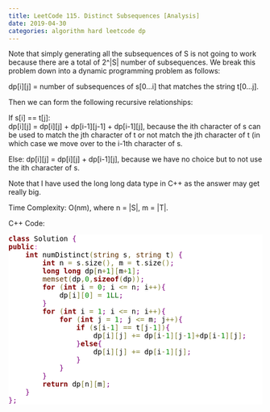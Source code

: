 ```yaml
---
title: LeetCode 115. Distinct Subsequences [Analysis]
date: 2019-04-30 
categories: algorithm hard leetcode dp 
--- 
```


Note that simply generating all the subsequences of S is not going to work because there are a total of 2^|S| number of subsequences. 
We break this problem down into a dynamic programming problem as follows:  

dp[i][j] = number of subsequences of s[0...i] that matches the string t[0...j]. 

Then we can form the following recursive relationships: 

If s[i] == t[j]:  
dp[i][j] = dp[i][j] + dp[i-1][j-1] + dp[i-1][j], because the ith character of s can be used to match the jth character of t or not match 
the jth character of t (in which case we move over to the i-1th character of s.  

Else: 
dp[i][j] = dp[i][j] + dp[i-1][j], because we have no choice but to not use the ith character of s.  

Note that I have used the long long data type in C++ as the answer may get really big. 

Time Complexity: O(nm), where n = \|S\|, m = \|T\|.  

C++ Code: 
<pre style='color:#000000;background:#ffffff;'><span style='color:#800000; font-weight:bold; '>class</span> Solution <span style='color:#800080; '>{</span>
<span style='color:#800000; font-weight:bold; '>public</span><span style='color:#e34adc; '>:</span>
    <span style='color:#800000; font-weight:bold; '>int</span> numDistinct<span style='color:#808030; '>(</span><span style='color:#603000; '>string</span> s<span style='color:#808030; '>,</span> <span style='color:#603000; '>string</span> t<span style='color:#808030; '>)</span> <span style='color:#800080; '>{</span>
        <span style='color:#800000; font-weight:bold; '>int</span> n <span style='color:#808030; '>=</span> s<span style='color:#808030; '>.</span>size<span style='color:#808030; '>(</span><span style='color:#808030; '>)</span><span style='color:#808030; '>,</span> m <span style='color:#808030; '>=</span> t<span style='color:#808030; '>.</span>size<span style='color:#808030; '>(</span><span style='color:#808030; '>)</span><span style='color:#800080; '>;</span> 
        <span style='color:#800000; font-weight:bold; '>long</span> <span style='color:#800000; font-weight:bold; '>long</span> dp<span style='color:#808030; '>[</span>n<span style='color:#808030; '>+</span><span style='color:#008c00; '>1</span><span style='color:#808030; '>]</span><span style='color:#808030; '>[</span>m<span style='color:#808030; '>+</span><span style='color:#008c00; '>1</span><span style='color:#808030; '>]</span><span style='color:#800080; '>;</span> 
        <span style='color:#603000; '>memset</span><span style='color:#808030; '>(</span>dp<span style='color:#808030; '>,</span><span style='color:#008c00; '>0</span><span style='color:#808030; '>,</span><span style='color:#800000; font-weight:bold; '>sizeof</span><span style='color:#808030; '>(</span>dp<span style='color:#808030; '>)</span><span style='color:#808030; '>)</span><span style='color:#800080; '>;</span>  
        <span style='color:#800000; font-weight:bold; '>for</span> <span style='color:#808030; '>(</span><span style='color:#800000; font-weight:bold; '>int</span> i <span style='color:#808030; '>=</span> <span style='color:#008c00; '>0</span><span style='color:#800080; '>;</span> i <span style='color:#808030; '>&lt;</span><span style='color:#808030; '>=</span> n<span style='color:#800080; '>;</span> i<span style='color:#808030; '>+</span><span style='color:#808030; '>+</span><span style='color:#808030; '>)</span><span style='color:#800080; '>{</span>
            dp<span style='color:#808030; '>[</span>i<span style='color:#808030; '>]</span><span style='color:#808030; '>[</span><span style='color:#008c00; '>0</span><span style='color:#808030; '>]</span> <span style='color:#808030; '>=</span> <span style='color:#008c00; '>1</span><span style='color:#006600; '>LL</span><span style='color:#800080; '>;</span>  
        <span style='color:#800080; '>}</span>
        <span style='color:#800000; font-weight:bold; '>for</span> <span style='color:#808030; '>(</span><span style='color:#800000; font-weight:bold; '>int</span> i <span style='color:#808030; '>=</span> <span style='color:#008c00; '>1</span><span style='color:#800080; '>;</span> i <span style='color:#808030; '>&lt;</span><span style='color:#808030; '>=</span> n<span style='color:#800080; '>;</span> i<span style='color:#808030; '>+</span><span style='color:#808030; '>+</span><span style='color:#808030; '>)</span><span style='color:#800080; '>{</span>
            <span style='color:#800000; font-weight:bold; '>for</span> <span style='color:#808030; '>(</span><span style='color:#800000; font-weight:bold; '>int</span> j <span style='color:#808030; '>=</span> <span style='color:#008c00; '>1</span><span style='color:#800080; '>;</span> j <span style='color:#808030; '>&lt;</span><span style='color:#808030; '>=</span> m<span style='color:#800080; '>;</span> j<span style='color:#808030; '>+</span><span style='color:#808030; '>+</span><span style='color:#808030; '>)</span><span style='color:#800080; '>{</span>
                <span style='color:#800000; font-weight:bold; '>if</span> <span style='color:#808030; '>(</span>s<span style='color:#808030; '>[</span>i<span style='color:#808030; '>-</span><span style='color:#008c00; '>1</span><span style='color:#808030; '>]</span> <span style='color:#808030; '>=</span><span style='color:#808030; '>=</span> t<span style='color:#808030; '>[</span>j<span style='color:#808030; '>-</span><span style='color:#008c00; '>1</span><span style='color:#808030; '>]</span><span style='color:#808030; '>)</span><span style='color:#800080; '>{</span>
                    dp<span style='color:#808030; '>[</span>i<span style='color:#808030; '>]</span><span style='color:#808030; '>[</span>j<span style='color:#808030; '>]</span> <span style='color:#808030; '>+</span><span style='color:#808030; '>=</span> dp<span style='color:#808030; '>[</span>i<span style='color:#808030; '>-</span><span style='color:#008c00; '>1</span><span style='color:#808030; '>]</span><span style='color:#808030; '>[</span>j<span style='color:#808030; '>-</span><span style='color:#008c00; '>1</span><span style='color:#808030; '>]</span><span style='color:#808030; '>+</span>dp<span style='color:#808030; '>[</span>i<span style='color:#808030; '>-</span><span style='color:#008c00; '>1</span><span style='color:#808030; '>]</span><span style='color:#808030; '>[</span>j<span style='color:#808030; '>]</span><span style='color:#800080; '>;</span>  
                <span style='color:#800080; '>}</span><span style='color:#800000; font-weight:bold; '>else</span><span style='color:#800080; '>{</span>
                    dp<span style='color:#808030; '>[</span>i<span style='color:#808030; '>]</span><span style='color:#808030; '>[</span>j<span style='color:#808030; '>]</span> <span style='color:#808030; '>+</span><span style='color:#808030; '>=</span> dp<span style='color:#808030; '>[</span>i<span style='color:#808030; '>-</span><span style='color:#008c00; '>1</span><span style='color:#808030; '>]</span><span style='color:#808030; '>[</span>j<span style='color:#808030; '>]</span><span style='color:#800080; '>;</span>  
                <span style='color:#800080; '>}</span>
            <span style='color:#800080; '>}</span>   
        <span style='color:#800080; '>}</span>
        <span style='color:#800000; font-weight:bold; '>return</span> dp<span style='color:#808030; '>[</span>n<span style='color:#808030; '>]</span><span style='color:#808030; '>[</span>m<span style='color:#808030; '>]</span><span style='color:#800080; '>;</span> 
    <span style='color:#800080; '>}</span>
<span style='color:#800080; '>}</span><span style='color:#800080; '>;</span>
</pre>
<!--Created using ToHtml.com on 2019-04-29 22:48:00 UTC -->
